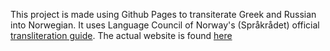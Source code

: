 This project is made using Github Pages to transiterate Greek and Russian into Norwegian. It uses Language Council of Norway's (Språkrådet) official [transliteration guide](https://www.sprakradet.no/sprakhjelp/Skriverad/Transkripsjon_av_kyrillisk_og_nygresk/). The actual website is found [here](https://thdb-theo.github.io/Greek-Norwegian-Transliteration/)
